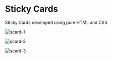 # Sticky Cards
Sticky Cards developed using pure HTML and CSS.

![scard-1](https://user-images.githubusercontent.com/104005034/202387898-62952ac1-3370-48f4-878a-7a0ec75730ea.png)

![scard-2](https://user-images.githubusercontent.com/104005034/202387950-079217a5-dcbc-4e2f-b9d0-4cc0fb9dd215.png)

![scard-3](https://user-images.githubusercontent.com/104005034/202387969-ca2e909c-1fc6-463d-9b20-c659812bb269.png)
